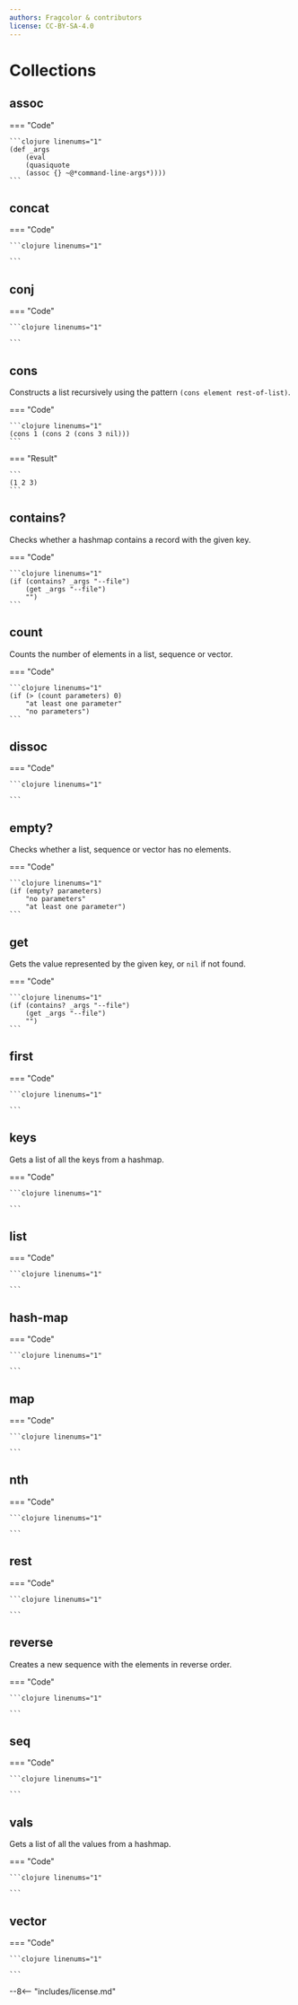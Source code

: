 ```yaml
---
authors: Fragcolor & contributors
license: CC-BY-SA-4.0
---
```


# Collections

## assoc

=== "Code"

    ```clojure linenums="1"
    (def _args
        (eval
        (quasiquote
        (assoc {} ~@*command-line-args*))))
    ```

## concat

=== "Code"

    ```clojure linenums="1"

    ```

## conj

=== "Code"

    ```clojure linenums="1"

    ```

## cons

Constructs a list recursively using the pattern `(cons element rest-of-list)`.

=== "Code"

    ```clojure linenums="1"
    (cons 1 (cons 2 (cons 3 nil)))
    ```

=== "Result"

    ```
    (1 2 3)
    ```

## contains?

Checks whether a hashmap contains a record with the given key.

=== "Code"

    ```clojure linenums="1"
    (if (contains? _args "--file")
        (get _args "--file")
        "")
    ```

## count

Counts the number of elements in a list, sequence or vector.

=== "Code"

    ```clojure linenums="1"
    (if (> (count parameters) 0)
        "at least one parameter"
        "no parameters")
    ```

## dissoc

=== "Code"

    ```clojure linenums="1"

    ```

## empty?

Checks whether a list, sequence or vector has no elements.

=== "Code"

    ```clojure linenums="1"
    (if (empty? parameters)
        "no parameters"
        "at least one parameter")
    ```

## get

Gets the value represented by the given key, or `nil` if not found.

=== "Code"

    ```clojure linenums="1"
    (if (contains? _args "--file")
        (get _args "--file")
        "")
    ```

## first

=== "Code"

    ```clojure linenums="1"

    ```

## keys

Gets a list of all the keys from a hashmap.

=== "Code"

    ```clojure linenums="1"

    ```

## list

=== "Code"

    ```clojure linenums="1"

    ```

## hash-map

=== "Code"

    ```clojure linenums="1"

    ```

## map

=== "Code"

    ```clojure linenums="1"

    ```

## nth

=== "Code"

    ```clojure linenums="1"

    ```

## rest

=== "Code"

    ```clojure linenums="1"

    ```

## reverse

Creates a new sequence with the elements in reverse order.

=== "Code"

    ```clojure linenums="1"

    ```

## seq

=== "Code"

    ```clojure linenums="1"

    ```

## vals

Gets a list of all the values from a hashmap.

=== "Code"

    ```clojure linenums="1"

    ```

## vector

=== "Code"

    ```clojure linenums="1"

    ```


--8<-- "includes/license.md"
